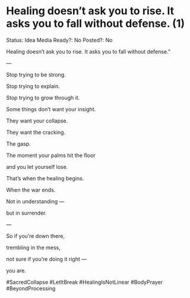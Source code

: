 # Healing doesn’t ask you to rise. It asks you to fall without defense. (1)

Status: Idea
Media Ready?: No
Posted?: No

Healing doesn’t ask you to rise. It asks you to fall without defense.”

—

Stop trying to be strong.

Stop trying to explain.

Stop trying to grow through it.

Some things don’t want your insight.

They want your collapse.

They want the cracking.

The gasp.

The moment your palms hit the floor

and you let yourself lose.

That’s when the healing begins.

When the war ends.

Not in understanding —

but in surrender.

—

So if you’re down there,

trembling in the mess,

not sure if you’re doing it right —

you are.

#SacredCollapse #LetItBreak #HealingIsNotLinear #BodyPrayer #BeyondProcessing